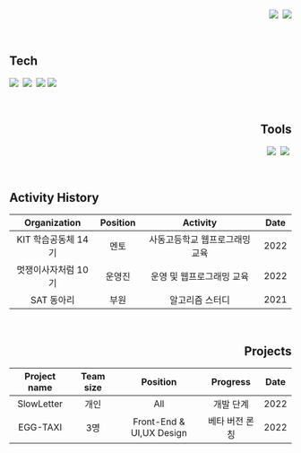 <br>

<p align="right">
  <a href="https://www.instagram.com/hy__wuuuuuuuu/"><img src="https://img.shields.io/badge/Instagram-E4405F?style=flat-square&logo=Instagram&logoColor=white&link=https://www.instagram.com/hy__wuuuuuuuu/"/></a>&nbsp
  <a href="mailto:ghw9174@gmail.com"><img src="https://img.shields.io/badge/Gmail-d14836?style=flat-square&logo=Gmail&logoColor=white&link=ghw9174@gmail.com"/></a>
</p>



<br>

<h2 align="left">Tech</h2>
<p align="left">   
  <a><img src="https://img.shields.io/badge/HTML5-E34F26?style=flat-square&logo=HTML5&logoColor=white"/></a>&nbsp
  <a><img src="https://img.shields.io/badge/CSS3-1572B6?style=flat-square&logo=CSS3&logoColor=white"/></a>&nbsp
  <a><img src="https://img.shields.io/badge/Javascript-F7DF1E?style=flat-square&logo=Javascript&logoColor=black"/></a>
  <a><img src="https://img.shields.io/badge/React-61DAFB?style=flat-square&logo=React&logoColor=black"/></a>&nbsp 
</p>

<br>

<h2 align="right">Tools</h2>
<p align="right">   
  <a><img src="https://img.shields.io/badge/Visualstudiocode-007ACC?style=flat-square&logo=Visualstudiocode&logoColor=white"/></a>&nbsp
  <a><img src="https://img.shields.io/badge/Github-181717?style=flat-square&logo=Github&logoColor=white"/></a>&nbsp
</p>

<br>

<h2 align="left">Activity History</h2>
<div align='left'>
  
|     Organization    | Position |            Activity            | Date |
|:-------------------:|:--------:|:------------------------------:|:----:|
| KIT 학습공동체 14기 |   멘토   | 사동고등학교 웹프로그래밍 교육 | 2022 |
| 멋쟁이사자처럼 10기 |  운영진  |       운영 및 웹프로그래밍 교육      | 2022 |
|      SAT 동아리     |   부원   |         알고리즘 스터디        | 2021 |  
  
</div>

<br>

<h2 align="right">Projects</h2>
<div align="right">  
 
| Project name | Team size |         Position         |    Progress    | Date |
|:------------:|:---------:|:------------------------:|:--------------:|:----:|
|  SlowLetter  |    개인   |            All           |    개발 단계   | 2022 |
|   EGG-TAXI   |    3명    | Front-End & UI,UX Design | 베타 버전 론칭 | 2022 |
 
</div>
